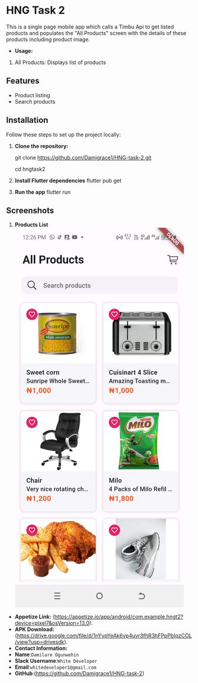 # HNG Task 2

This is a single page mobile app which calls a Timbu Api to get listed products and populates the "All Products" screen
with the details of these products including product image.

- **Usage:**
1. All Products: Displays list of products

## Features
- Product listing
- Search products

## Installation

Follow these steps to set up the project locally:

1. **Clone the repository:**

   git clone https://github.com/Damigrace1/HNG-task-2.git
   
   cd hngtask2

2. **Install Flutter dependencies**
   flutter pub get

3. **Run the app**
   flutter run


## Screenshots

1. **Products List**
   ![ProductsList](assets/screenshots/ppage.png)


- **Appetize Link:** (https://appetize.io/app/android/com.example.hngt2?device=pixel7&osVersion=13.0).
- **APK Download:** (https://drive.google.com/file/d/1nYypYeAk6vp4uvr3fhR3hFPpPbIqzCOL/view?usp=drivesdk).
- **Contact Information:**
- **Name**:`Damilare Ogunwehin`
- **Slack Username**:`White Developer`
- **Email**:`whitedeveloper1@gmail.com`
- **GitHub**:(https://github.com/Damigrace1/HNG-task-2)


